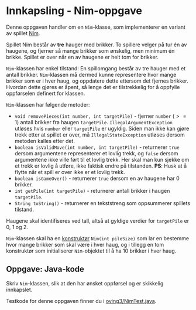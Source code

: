 # Innkapsling - Nim-oppgave

Denne oppgaven handler om en `Nim`-klasse, som implementerer en variant av spillet [Nim](https://en.wikipedia.org/wiki/Nim).

Spillet Nim består av **tre** hauger med brikker. To spillere velger på tur én av haugene, og fjerner så mange brikker som ønskelig, men minimum én brikke. Spillet er over når en av haugene er helt tom for brikker.

`Nim`-klassen har enkel tilstand: En spillomgang består av tre hauger med et antall brikker. `Nim`-klassen må dermed kunne representere hvor mange brikker som er i hver haug, og oppdatere dette ettersom det fjernes brikker. Hvordan dette gjøres er åpent, så lenge det er tilstrekkelig for å oppfylle oppførselen definert for klassen.

`Nim`-klassen har følgende metoder:

- `void removePieces(int number, int targetPile)` - fjerner `number` ($>= 1$) antall brikker fra haugen `targetPile`. `IllegalArgumentException` utløses hvis `number` eller `targetPile` er ugyldig. Siden man ikke kan gjøre trekk etter at spillet er over, må `IllegalStateException` utløses dersom metoden kalles etter det.
- `boolean isValidMove(int number, int targetPile)` - returnerer `true` dersom argumentene representerer et lovlig trekk, og `false` dersom argumentene ikke ville ført til et lovlig trekk. Her skal man kun sjekke om et trekk er lovlig å utføre, ikke faktisk endre på tilstanden. **PS**: Husk at å flytte når et spill er over ikke er et lovlig trekk.
- `boolean isGameOver()` - returnerer `true` dersom en av haugene har $0$ brikker.
- `int getPile(int targetPile)` - returnerer antall brikker i haugen `targetPile`.
- `String toString()` - returnerer en tekststreng som oppsummerer spillets tilstand.

Haugene skal identifiseres ved tall, altså at gyldige verdier for `targetPile` er $0$, $1$ og $2$.

`Nim`-klassen skal ha en [konstruktør](https://www.ntnu.no/wiki/display/tdt4100/Klasser+i+java#Klasserijava-constructor) `Nim(int pileSize)` som lar en bestemme hvor mange brikker som skal være i hver haug, og i tillegg en tom konstruktør som initialiserer `Nim`-objektet til å ha $10$ brikker i hver haug.

## Oppgave: Java-kode

Skriv `Nim`-klassen, slik at den har ønsket oppførsel og er skikkelig innkapslet.

Testkode for denne oppgaven finner du i [oving3/NimTest.java](../../src/test/java/oving3/NimTest.java).
